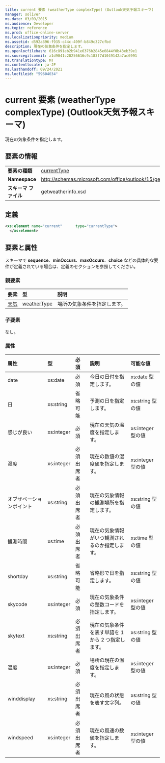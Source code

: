 ```yaml
---
title: current 要素 (weatherType complexType) (Outlook天気予報スキーマ)
manager: soliver
ms.date: 03/09/2015
ms.audience: Developer
ms.topic: reference
ms.prod: office-online-server
ms.localizationpriority: medium
ms.assetid: d592a396-f935-c44c-409f-b849c327cfbd
description: 現在の気象条件を指定します。
ms.openlocfilehash: 616c891eb2b941e6376b2845e0844f0b43eb39e1
ms.sourcegitcommit: a1d9041c20256616c9c183f7d1049142a7ac6991
ms.translationtype: MT
ms.contentlocale: ja-JP
ms.lasthandoff: 09/24/2021
ms.locfileid: "59604034"
---
```

# <a name="current-element-weathertype-complextype-outlook-weather-information-schema"></a>current 要素 (weatherType complexType) (Outlook天気予報スキーマ)

現在の気象条件を指定します。
  
## <a name="element-information"></a>要素の情報

|||
|:-----|:-----|
|**要素の種類** <br/> |[currentType](currenttype-complextype-outlook-weather-information-schema.md) <br/> |
|**Namespace** <br/> |http://schemas.microsoft.com/office/outlook/15/getweatherinfo.xsd  <br/> |
|**スキーマ ファイル** <br/> |getweatherinfo.xsd  <br/> |
   
## <a name="definition"></a>定義

```XML
<xs:element name="current"      type="currentType">
  </xs:element>  

```

## <a name="elements-and-attributes"></a>要素と属性

スキーマで **sequence**、**minOccurs**、**maxOccurs**、**choice** などの具体的な要件が定義されている場合は、定義のセクションを参照してください。 
  
### <a name="parent-elements"></a>親要素

|**要素**|**型**|**説明**|
|:-----|:-----|:-----|
|[天気](weather-element-weatherdata-elementoutlook-weather-information-schema.md) <br/> |[weatherType](weathertype-complextype-outlook-weather-information-schema.md) <br/> |場所の気象条件を指定します。  <br/> |
   
### <a name="child-elements"></a>子要素

なし。
  
### <a name="attributes"></a>属性

|**属性**|**型**|**必須**|**説明**|**可能な値**|
|:-----|:-----|:-----|:-----|:-----|
|date  <br/> |xs:date  <br/> |必須  <br/> |今日の日付を指定します。  <br/> |xs:date 型の値  <br/> |
|日  <br/> |xs:string  <br/> |省略可能  <br/> |予測の日を指定します。  <br/> |xs:string 型の値  <br/> |
|感じが良い  <br/> |xs:integer  <br/> |必須  <br/> |現在の天気の温度を指定します。  <br/> |xs:integer 型の値  <br/> |
|湿度  <br/> |xs:integer  <br/> |必須出席者  <br/> |現在の数値の湿度値を指定します。  <br/> |xs:integer 型の値  <br/> |
|オブザベーションポイント  <br/> |xs:string  <br/> |必須出席者  <br/> |現在の気象情報の観測場所を指定します。  <br/> |xs:string 型の値  <br/> |
|観測時間  <br/> |xs:time  <br/> |必須出席者  <br/> |現在の気象情報がいつ観測されるのか指定します。  <br/> |xs:time 型の値  <br/> |
|shortday  <br/> |xs:string  <br/> |省略可能  <br/> |省略形で日を指定します。  <br/> |xs:string 型の値  <br/> |
|skycode  <br/> |xs:integer  <br/> |必須  <br/> |現在の気象条件の整数コードを指定します。  <br/> |xs:integer 型の値  <br/> |
|skytext  <br/> |xs:string  <br/> |必須出席者  <br/> |現在の気象条件を表す単語を 1 から 2 つ指定します。  <br/> |xs:string 型の値  <br/> |
|温度  <br/> |xs:integer  <br/> |必須  <br/> |場所の現在の温度を指定します。  <br/> |xs:integer 型の値  <br/> |
|winddisplay  <br/> |xs:string  <br/> |必須出席者  <br/> |現在の風の状態を表す文字列。  <br/> |xs:string 型の値  <br/> |
|windspeed  <br/> |xs:integer  <br/> |必須出席者  <br/> |現在の風速の数値を指定します。  <br/> |xs:integer 型の値  <br/> |
   

